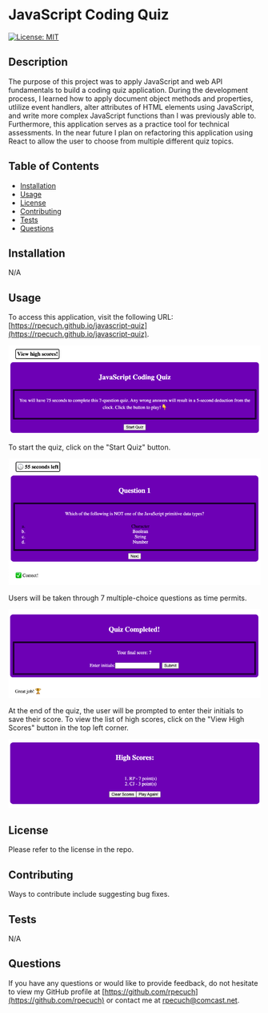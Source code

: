# JavaScript Coding Quiz

[![License: MIT](https://img.shields.io/badge/License-MIT-yellow.svg)](https://opensource.org/licenses/MIT)

## Description

The purpose of this project was to apply JavaScript and web API fundamentals to build a coding quiz application. During the development process, I learned how to apply document object methods and properties, utlilize event handlers, alter attributes of HTML elements using JavaScript, and write more complex JavaScript functions than I was previously able to. Furthermore, this application serves as a practice tool for technical assessments. In the near future I plan on refactoring this application using React to allow the user to choose from multiple different quiz topics.

## Table of Contents

  - [Installation](#installation)
  - [Usage](#usage)
  - [License](#license)
  - [Contributing](#contributing)
  - [Tests](#tests)
  - [Questions](#questions)

## Installation

N/A

## Usage

To access this application, visit the following URL: [https://rpecuch.github.io/javascript-quiz](https://rpecuch.github.io/javascript-quiz).

![home page of quiz with instructions](./assets/images/home-page.png)

To start the quiz, click on the "Start Quiz" button.

![sample quiz question](./assets/images/quiz-question.png)

Users will be taken through 7 multiple-choice questions as time permits.

![display of final score and input field for initials](./assets/images/quiz-completed.png)

At the end of the quiz, the user will be prompted to enter their initials to save their score. To view the list of high scores, click on the "View High Scores" button in the top left corner.

![list of high scores](./assets/images/high-scores.png)

## License

Please refer to the license in the repo.

 ## Contributing

  Ways to contribute include suggesting bug fixes.
  
  ## Tests

  N/A

  ## Questions

  If you have any questions or would like to provide feedback, do not hesitate to view my GitHub profile at [https://github.com/rpecuch](https://github.com/rpecuch) or contact me at rpecuch@comcast.net.
